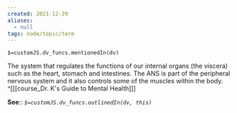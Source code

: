 ```yaml
---
created: 2021-12-29 
aliases:
  - null
tags: node/topic/term
---
```

`$=customJS.dv_funcs.mentionedIn(dv)`

The system that regulates the functions of our internal organs (the viscera) such as the heart, stomach and intestines. The ANS is part of the peripheral nervous system and it also controls some of the muscles within the body.
 ^[[[course_Dr. K's Guide to Mental Health]]]

**See**::
*`$=customJS.dv_funcs.outlinedIn(dv, this)`*